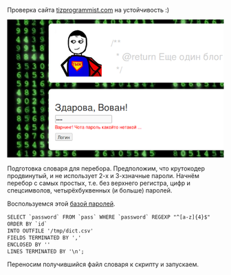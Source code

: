 Проверка сайта [tizprogrammist.com](http://tizprogrammist.com/) на устойчивость :)

![matrix](https://raw.githubusercontent.com/morontt/tizprogrammist-com-bruteforce/master/tiz.png "Матрица имеет тебя")

Подготовка словаря для перебора. Предположим, что крутокодер продвинутый, и не использует 2-х и 3-хзначные пароли.
Начнём перебор с самых простых, т.е. без верхнего регистра, цифр и спецсимволов, четырёхбуквенных (и больше) паролей.

Воспользуемся этой [базой паролей](https://github.com/morontt/ten-million-passwords).

    SELECT `password` FROM `pass` WHERE `password` REGEXP "^[a-z]{4}$" ORDER BY `id`
    INTO OUTFILE '/tmp/dict.csv'
    FIELDS TERMINATED BY ','
    ENCLOSED BY ''
    LINES TERMINATED BY '\n';

Переносим получившийся файл словаря к скрипту и запускаем.

